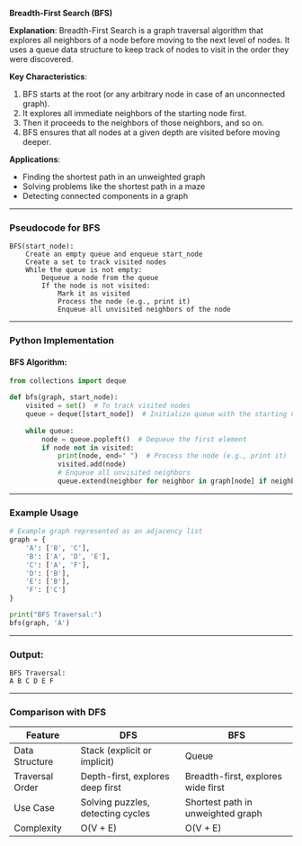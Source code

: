 **Breadth-First Search (BFS)**

**Explanation**:
Breadth-First Search is a graph traversal algorithm that explores all neighbors of a node before moving to the next level of nodes. It uses a queue data structure to keep track of nodes to visit in the order they were discovered.

**Key Characteristics**:
1. BFS starts at the root (or any arbitrary node in case of an unconnected graph).
2. It explores all immediate neighbors of the starting node first.
3. Then it proceeds to the neighbors of those neighbors, and so on.
4. BFS ensures that all nodes at a given depth are visited before moving deeper.

**Applications**:
- Finding the shortest path in an unweighted graph
- Solving problems like the shortest path in a maze
- Detecting connected components in a graph

---

### **Pseudocode for BFS**

```plaintext
BFS(start_node):
    Create an empty queue and enqueue start_node
    Create a set to track visited nodes
    While the queue is not empty:
        Dequeue a node from the queue
        If the node is not visited:
            Mark it as visited
            Process the node (e.g., print it)
            Enqueue all unvisited neighbors of the node
```

---

### **Python Implementation**

#### BFS Algorithm:
```python
from collections import deque

def bfs(graph, start_node):
    visited = set()  # To track visited nodes
    queue = deque([start_node])  # Initialize queue with the starting node
    
    while queue:
        node = queue.popleft()  # Dequeue the first element
        if node not in visited:
            print(node, end=" ")  # Process the node (e.g., print it)
            visited.add(node)
            # Enqueue all unvisited neighbors
            queue.extend(neighbor for neighbor in graph[node] if neighbor not in visited)
```

---

### **Example Usage**

```python
# Example graph represented as an adjacency list
graph = {
    'A': ['B', 'C'],
    'B': ['A', 'D', 'E'],
    'C': ['A', 'F'],
    'D': ['B'],
    'E': ['B'],
    'F': ['C']
}

print("BFS Traversal:")
bfs(graph, 'A')
```

---

### **Output**:
```
BFS Traversal:
A B C D E F
```

---

### **Comparison with DFS**

| Feature            | DFS                                 | BFS                                |
|--------------------|-------------------------------------|------------------------------------|
| Data Structure     | Stack (explicit or implicit)       | Queue                             |
| Traversal Order    | Depth-first, explores deep first   | Breadth-first, explores wide first|
| Use Case           | Solving puzzles, detecting cycles  | Shortest path in unweighted graph |
| Complexity         | O(V + E)                          | O(V + E)                          |

